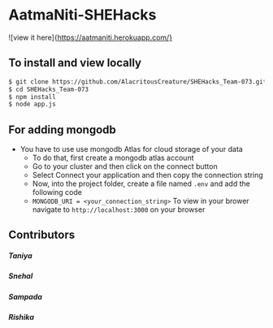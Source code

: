# AatmaNiti-SHEHacks

![view it here]{https://aatmaniti.herokuapp.com/}

## To install and view locally

```bash
$ git clone https://github.com/AlacritousCreature/SHEHacks_Team-073.git
$ cd SHEHacks_Team-073
$ npm install
$ node app.js
```

## For adding mongodb

- You have to use use mongodb Atlas for cloud storage of your data
  - To do that, first create a mongodb atlas account
  - Go to your cluster and then click on the connect button
  - Select Connect your application and then copy the connection string
  - Now, into the project folder, create a file named `.env` and add the following code
  - `MONGODB_URI = <your_connection_string>`
    To view in your brower navigate to `http://localhost:3000` on your browser

## Contributors

##### Taniya

##### Snehal

##### Sampada

##### Rishika
